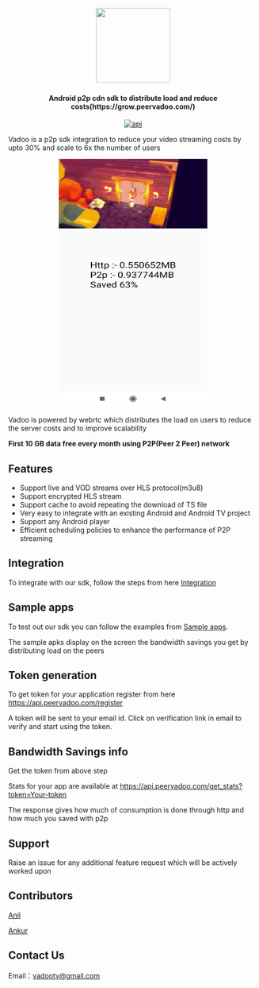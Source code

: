 <p align="center">
<img src="https://media-exp1.licdn.com/dms/image/C510BAQEut625xhgL8w/company-logo_200_200/0?e=1595462400&v=beta&t=34DYAra_uBHEmaJjV_iOaaZnroFxQ2csZgXwJsco7rg"  width="150" height="150">  
</p> 

<h4 align="center">Android p2p cdn sdk to distribute load and reduce costs(https://grow.peervadoo.com/)</h4>

<p align="center">
<a href="https://android-arsenal.com/api?level=19"><img src="https://img.shields.io/badge/API-19%2B-brightgreen.svg?style=flat" alt="api"></a>        
</p>  

Vadoo is a p2p sdk integration to reduce your video streaming costs by upto 30% and scale to 6x the number of users

<p align="center">
<img src="Vadoo_player.jpg"  width="300" height="500">
</p>

Vadoo is powered by webrtc which distributes the load on users to reduce the server costs and to improve scalability

**First 10 GB data free every month using P2P(Peer 2 Peer) network** 

## Features
- Support live and VOD streams over HLS protocol(m3u8)
- Support encrypted HLS stream
- Support cache to avoid repeating the download of TS file
- Very easy to integrate with an existing Android and Android TV project
- Support any Android player
- Efficient scheduling policies to enhance the performance of P2P streaming

## Integration

To integrate with our sdk, follow the steps from here [Integration](Integration.md)

## Sample apps

To test out our sdk you can follow the examples from [Sample apps](sample_apps). 

The sample apks display on the screen the bandwidth savings you get by distributing load on the peers 

## Token generation

To get token for your application register from here https://api.peervadoo.com/register 

A token will be sent to your email id. Click on verification link in email to verify and start using the token.

## Bandwidth Savings info

Get the token from above step

Stats for your app are available at https://api.peervadoo.com/get_stats?token=Your-token

The response gives how much of consumption is done through http and how much you saved with p2p

## Support

Raise an issue for any additional feature request which will be actively worked upon

## Contributors

[Anil](https://github.com/Anil-matcha)

[Ankur](https://github.com/ncodepro)

## Contact Us
Email：vadootv@gmail.com
